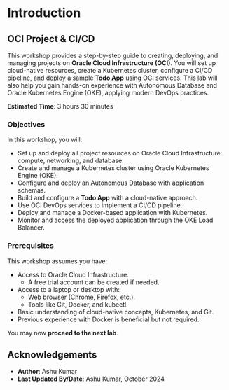 # Introduction

## OCI Project & CI/CD

This workshop provides a step-by-step guide to creating, deploying, and managing projects on **Oracle Cloud Infrastructure (OCI)**. You will set up cloud-native resources, create a Kubernetes cluster, configure a CI/CD pipeline, and deploy a sample **Todo App** using OCI services. This lab will also help you gain hands-on experience with Autonomous Database and Oracle Kubernetes Engine (OKE), applying modern DevOps practices.

**Estimated Time**: 3 hours 30 minutes

### Objectives

In this workshop, you will:
* Set up and deploy all project resources on Oracle Cloud Infrastructure: compute, networking, and database.
* Create and manage a Kubernetes cluster using Oracle Kubernetes Engine (OKE).
* Configure and deploy an Autonomous Database with application schemas.
* Build and configure a **Todo App** with a cloud-native approach.
* Use OCI DevOps services to implement a CI/CD pipeline.
* Deploy and manage a Docker-based application with Kubernetes.
* Monitor and access the deployed application through the OKE Load Balancer.

### Prerequisites

This workshop assumes you have:
* Access to Oracle Cloud Infrastructure.
    * A free trial account can be created if needed.
* Access to a laptop or desktop with:
    * Web browser (Chrome, Firefox, etc.).
    * Tools like Git, Docker, and kubectl.
* Basic understanding of cloud-native concepts, Kubernetes, and Git.
* Previous experience with Docker is beneficial but not required.

You may now **proceed to the next lab**.

## Acknowledgements

- **Author**: Ashu Kumar
- **Last Updated By/Date**: Ashu Kumar, October 2024